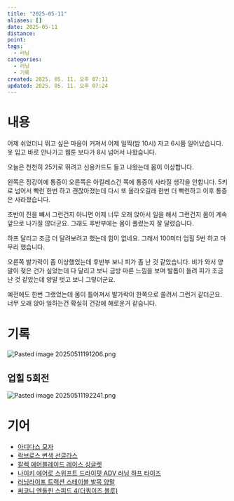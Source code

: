 ```yaml
---
title: "2025-05-11"
aliases: []
date: 2025-05-11
distance:
point:
tags:
  - 러닝
categories:
  - 러닝
  - 기록
created: 2025. 05. 11. 오후 07:11
updated: 2025. 05. 11. 오후 07:24
---
```


# 내용

어제 쉬었더니 뛰고 싶은 마음이 커져서 어제 일찍(밤 10시) 자고 6시쯤 일어났습니다. 옷 입고 바로 안나가고 웹툰 보다가 8시 넘어서 나왔습니다.

오늘은 천천히 25키로 뛰려고 신용카드도 들고 나왔는데 몸이 이상합니다.

왼쪽은 정강이에 통증이 오른쪽은 아킬레스건 쪽에 통증이 사라질 생각을 안합니다. 5키로 넘어서 빡런 한번 하고 괜찮아졌는데 다시 또 올라오길래 한번 더 빡런하고 이후 통증은 사라졌습니다.

초반이 진을 빼서 그런건지 아니면 어제 너무 오래 앉아서 일을 해서 그런건지 몸이 계속 앞으로 나가질 않더군요. 그래도 후반부에는 몸이 풀렸는지 잘 달렸습니다.

하프 달리고 조금 더 달려보려고 했는데 힘이 없네요. 그래서 100미터 업힐 5번 하고 마무리 했습니다.

오른쪽 발가락이 좀 이상했었는데 후반부 보니 피가 좀 난 것 같았습니다. 비가 와서 양말이 젖은 건가 싶었는데 다 달리고 보니 금방 마른 느낌을 보며 발톱이 들려 피가 조금 난 것 같았는데 양말 벗고 보니 그렇더군요.

예전에도 한번 그랬었는데 몸이 틀어져서 발가락이 한쪽으로 쏠려서 그런거 같더군요. 너무 오래 앉아 일하는건 확실히 건강에 해로운거 같습니다.

# 기록

![Pasted image 20250511191206.png](/images/Pasted%20image%2020250511191206.png)

## 업힐 5회전

![Pasted image 20250511192241.png](/images/Pasted%20image%2020250511192241.png)

# 기어

- [아디다스 모자](/posts/아디다스-모자)
- [락브로스 변색 선글라스](/posts/락브로스-변색-선글라스)
- [칼렉 에어블레이드 레이스 싱글렛](/posts/칼렉-에어블레이드-레이스-싱글렛)
- [나이키 에어로 스위프트 드라이핏 ADV 러닝 하프 타이즈](/posts/나이키-에어로-스위프트-드라이핏-adv-러닝-하프-타이즈)
- [러닝라이프 트랙션 스테이블 발목 양말](/posts/러닝라이프-트랙션-스테이블-발목-양말)
- [써코니 엔돌핀 스피드 4(더쿼이즈 블루)](/posts/써코니-엔돌핀-스피드-4(더쿼이즈-블루))
